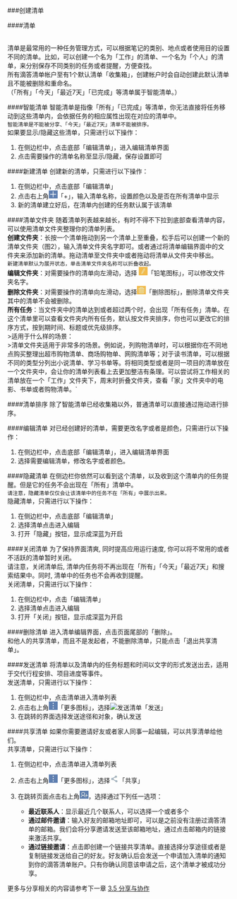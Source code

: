 ###创建清单

####清单

<br >清单是最常用的一种任务管理方式，可以根据笔记的类别、地点或者使用目的设置不同的清单。比如，可以创建一个名为「工作」的清单、一个名为「个人」的清单，来分别保存不同类别的任务或者提醒，方便查找。
<br >所有滴答清单帐户至有1个默认清单「收集箱」，创建帐户时会自动创建此默认清单且不能被删除和重命名。
<br >（「所有」「今天」「最近7天」「已完成」等清单属于智能清单。）

####智能清单
智能清单是指像「所有」「已完成」等清单，你无法直接将任务移动到这些清单内，会依据任务的相应属性出现在对应的清单中。
<br >`智能清单是不能被分享、「今天」「最近7天」清单不能被排序。`
<br >如果要显示/隐藏这些清单，只需进行以下操作：
1. 在侧边栏中，点击底部「编辑清单」，进入编辑清单界面
2. 点击需要操作的清单名称至显示/隐藏，保存设置即可

####新建清单
创建新的清单，只需进行以下操作：
1. 在侧边栏中，点击底部「编辑清单」
2. 点击右上角<img src="../images/image3201.png" title="编辑清单" width="20" />「+」，输入清单名称，设置颜色以及是否在所有清单中显示
3. 新的清单建立好后，在清单内创建的任务默认属于该清单

####清单文件夹
随着清单列表越来越长，有时不得不下拉到底部查看清单内容，可以使用清单文件夹整理你的清单列表。
<br >**创建文件夹**：长按一个清单拖动到另一个清单上至重叠，松手后可以创建一个新的清单文件夹（图2），输入清单文件夹名字即可。或者通过将清单编辑界面中的文件夹来添加新的清单。拖动清单至文件夹中或者拖动将清单从文件夹中移出。
<br >`新建清单默认为展开状态，单击清单文件夹名称可以折叠收起。`
<br >**编辑文件夹**：对需要操作的清单向左滑动，选择 <img src="../images/image4402.jpg" title="编辑清单" width="20" />「铅笔图标」，可以修改文件夹名字。
<br >**删除文件夹**：对需要操作的清单向左滑动，选择<img src="../images/image4403.jpg" title="删除清单" width="20" />「删除图标」，删除清单文件夹其中的清单不会被删除。
<br >**所有任务**：当文件夹中的清单达到或者超过两个时，会出现「所有任务」清单。在这个清单里可以查看文件夹内所有任务，默认按文件夹排序，你也可以更改它的排序方式，按到期时间、标题或优先级排序。
<br >>适用于什么样的场景：
<br >>清单文件夹适用于非常多的场景。例如说，列购物清单时，可以根据你在不同地点购买整理出超市购物清单、商场购物单、网购清单等；对于读书清单，可以根据不同的类型分列出小说清单、学习书单等。将相同类型或者是同一项目的清单放在一个文件夹中，会让你的清单列表看上去更加整洁有条理。可以尝试将工作相关的清单放在一个「工作」文件夹下，周末时折叠文件夹，查看「家」文件夹中的电影、书单或者购物清单。`

####清单排序
除了智能清单已经收集箱以外，普通清单可以直接通过拖动进行排序。

####编辑清单
对已经创建好的清单，需要更改名字或者是颜色，只需进行以下操作：
1. 在侧边栏中，点击底部「编辑清单」，进入编辑清单界面
2. 选择需要编辑清单，修改名字或者颜色。

####隐藏清单
在侧边栏你依然可以看到这个清单，以及收到这个清单内的任务提醒。但是它的任务不会出现在「所有」清单中。
<br >`请注意，隐藏清单仅仅会让该清单中的任务不在「所有」中展示出来。`
<br >隐藏清单，只需进行以下操作：
1. 在侧边栏中，点击底部「编辑清单」
2. 选择清单点击进入编辑
3. 打开「隐藏」按钮，显示成深蓝为开启

####关闭清单
为了保持界面清爽, 同时提高应用运行速度, 你可以将不常用的或者不活跃的清单暂时关闭。
<br >请注意，关闭清单后, 清单内任务将不再出现在「所有」「今天」「最近7天」和搜索结果中。同时, 清单中的任务也不会再收到提醒。
<br >关闭清单，只需进行以下操作：
1. 在侧边栏中，点击「编辑清单」
2. 选择清单点击进入编辑
3. 打开「关闭」按钮，显示成深蓝为开启

####删除清单
进入清单编辑界面，点击页面尾部的「删除」。
<br >和他人的共享清单，而且不是发起者，不能删除清单，只能点击「退出共享清单」。

####发送清单
将清单以及清单内的任务标题和时间以文字的形式发送出去，适用于交代行程安排、项目进度等事件。
<br >发送清单，只需进行以下操作：
1. 在侧边栏中，点击清单进入清单列表
2. 点击右上角<img src="../images/image3100.png" title="更多" width="20" />「更多图标」，选择<img src="../images/imageimage4304.jpg" title="发送清单" width="20" />「发送」
3. 在跳转的界面选择发送途径和对象，确认发送

####共享清单
如果你需要邀请好友或者家人同事一起编辑，可以共享清单给他们。
<br >共享清单，只需进行以下操作：
1. 在侧边栏中，点击清单进入清单列表
2. 点击右上角<img src="../images/image3100.png" title="更多" width="20" />「更多图标」，选择<img src="../images/gx1.jpg" title="共享清单" width="20" />「共享」
3. 在跳转页面点击右上角<img src="../images/image4503.jpg" title="共享成员" width="20" />，选择通过下列任一选项：

   - **最近联系人**：显示最近几个联系人，可以选择一个或者多个
   - **通过邮件邀请**：输入好友的邮箱地址即可，可以是之前没有注册过滴答清单的邮箱。我们会将分享邀请发送至该邮箱地址，通过点击邮箱内的链接来激活共享。
   - **通过链接邀请**：点击即创建一个链接共享清单。直接选择分享途径或者是复制链接发送给自己的好友。好友确认后会发送一个申请加入清单的通知到你的滴答清单账户。只有你确认同意该申请之后，这个清单才被成功分享。

更多与分享相关的内容请参考下一章 [3.5 分享与协作](android_app/5_share_lists.md)

